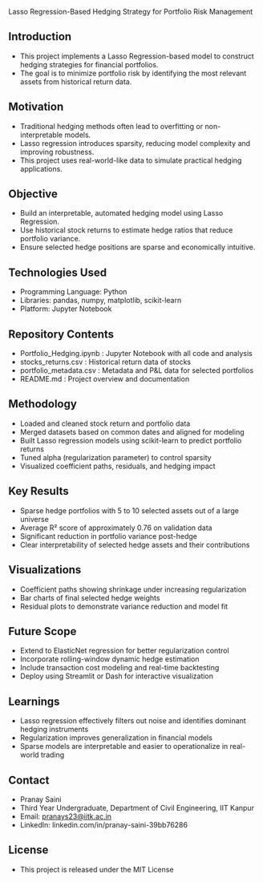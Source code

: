Lasso Regression-Based Hedging Strategy for Portfolio Risk Management

## Introduction
- This project implements a Lasso Regression-based model to construct hedging strategies for financial portfolios.
- The goal is to minimize portfolio risk by identifying the most relevant assets from historical return data.

## Motivation
- Traditional hedging methods often lead to overfitting or non-interpretable models.
- Lasso regression introduces sparsity, reducing model complexity and improving robustness.
- This project uses real-world-like data to simulate practical hedging applications.

## Objective
- Build an interpretable, automated hedging model using Lasso Regression.
- Use historical stock returns to estimate hedge ratios that reduce portfolio variance.
- Ensure selected hedge positions are sparse and economically intuitive.

## Technologies Used
- Programming Language: Python
- Libraries: pandas, numpy, matplotlib, scikit-learn
- Platform: Jupyter Notebook

## Repository Contents
- Portfolio_Hedging.ipynb : Jupyter Notebook with all code and analysis
- stocks_returns.csv : Historical return data of stocks
- portfolio_metadata.csv : Metadata and P&L data for selected portfolios
- README.md : Project overview and documentation

## Methodology
- Loaded and cleaned stock return and portfolio data
- Merged datasets based on common dates and aligned for modeling
- Built Lasso regression models using scikit-learn to predict portfolio returns
- Tuned alpha (regularization parameter) to control sparsity
- Visualized coefficient paths, residuals, and hedging impact

## Key Results
- Sparse hedge portfolios with 5 to 10 selected assets out of a large universe
- Average R² score of approximately 0.76 on validation data
- Significant reduction in portfolio variance post-hedge
- Clear interpretability of selected hedge assets and their contributions

## Visualizations
- Coefficient paths showing shrinkage under increasing regularization
- Bar charts of final selected hedge weights
- Residual plots to demonstrate variance reduction and model fit

## Future Scope
- Extend to ElasticNet regression for better regularization control
- Incorporate rolling-window dynamic hedge estimation
- Include transaction cost modeling and real-time backtesting
- Deploy using Streamlit or Dash for interactive visualization

## Learnings
- Lasso regression effectively filters out noise and identifies dominant hedging instruments
- Regularization improves generalization in financial models
- Sparse models are interpretable and easier to operationalize in real-world trading

## Contact
- Pranay Saini
- Third Year Undergraduate, Department of Civil Engineering, IIT Kanpur
- Email: pranays23@iitk.ac.in
- LinkedIn: linkedin.com/in/pranay-saini-39bb76286

## License
- This project is released under the MIT License

